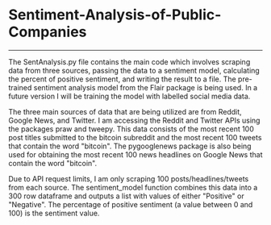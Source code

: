 # Sentiment-Analysis-of-Public-Companies
---
The SentAnalysis.py file contains the main code which involves scraping data from three sources, passing the data to a sentiment model, calculating the percent of positive sentiment, and writing the result to a file. The pre-trained sentiment analysis model from the Flair package is being used. In a future version I will be training the model with labelled social media data.

The three main sources of data that are being utilized are from Reddit, Google News, and Twitter. I am accessing the Reddit and Twitter APIs using the packages praw and tweepy. This data consists of the most recent 100 post titles submitted to the bitcoin subreddit and the most recent 100 tweets that contain the word "bitcoin". The pygooglenews package is also being used for obtaining the most recent 100 news headlines on Google News that contain the word "bitcoin".

Due to API request limits, I am only scraping 100 posts/headlines/tweets from each source. The sentiment_model function combines this data into a 300 row dataframe and outputs a list with values of either "Positive" or "Negative". The percentage of positive sentiment (a value between 0 and 100) is the sentiment value.
